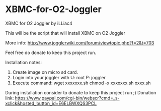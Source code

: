 XBMC-for-O2-Joggler
===================

XBMC for O2 Joggler by iLLiac4


This will be the script that will install XBMC on O2 Joggler

More info:
http://www.jogglerwiki.com/forum/viewtopic.php?f=2&t=703

Feel free do donate to keep this project run.

Installation notes:
1. Create image on micro sd card.
2. Login into your joggler with U: root P: joggler
3. Execute command:
wget xxxxxxx.sh
chmod -x xxxxxxx.sh
xxxx.sh

During installation consider to donate to keep this project run ;)
Donation link: https://www.paypal.com/cgi-bin/webscr?cmd=_s-xclick&hosted_button_id=E6ELBWXQS3PCL
